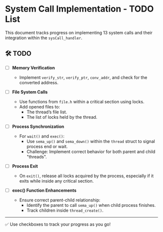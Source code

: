 # System Call Implementation - TODO List

This document tracks progress on implementing 13 system calls and their integration within the `sysCall_handler`.

## 🛠️ TODO

- [ ] **Memory Verification**
  - Implement `verify_str`, `verify_ptr`, `conv_addr`, and check for the converted address.

- [ ] **File System Calls**
  - Use functions from `file.h` within a critical section using locks.
  - Add opened files to:
    - The thread’s file list.
    - The list of locks held by the thread.

- [ ] **Process Synchronization**
  - For `wait()` and `exec()`:
    - Use `sema_up()` and `sema_down()` within the `thread` struct to signal process end or wait.
    - Challenge: Implement correct behavior for both parent and child "threads".

- [ ] **Process Exit**
  - On `exit()`, release all locks acquired by the process, especially if it exits while inside any critical section.

- [ ] **exec() Function Enhancements**
  - Ensure correct parent-child relationship:
    - Identify the parent to call `sema_up()` when child process finishes.
    - Track children inside `thread_create()`.

---

✅ Use checkboxes to track your progress as you go!
